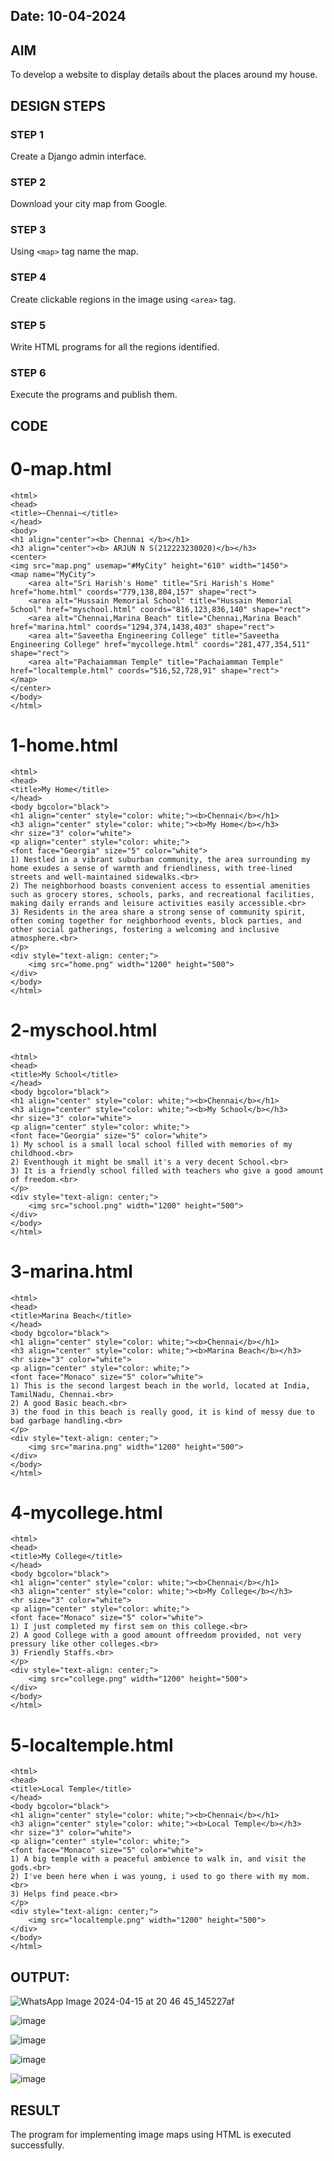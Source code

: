 
## Date: 10-04-2024

## AIM
To develop a website to display details about the places around my house.

## DESIGN STEPS

### STEP 1
Create a Django admin interface.

### STEP 2
Download your city map from Google.

### STEP 3
Using ```<map>``` tag name the map.

### STEP 4
Create clickable regions in the image using ```<area>``` tag.

### STEP 5
Write HTML programs for all the regions identified.

### STEP 6
Execute the programs and publish them.

## CODE

# 0-map.html
```
<html>
<head>
<title>~Chennai~</title>
</head>
<body>
<h1 align="center"><b> Chennai </b></h1>
<h3 align="center"><b> ARJUN N S(212223230020)</b></h3>
<center>
<img src="map.png" usemap="#MyCity" height="610" width="1450">
<map name="MyCity">
    <area alt="Sri Harish's Home" title="Sri Harish's Home" href="home.html" coords="779,138,804,157" shape="rect">
    <area alt="Hussain Memorial School" title="Hussain Memorial School" href="myschool.html" coords="816,123,836,140" shape="rect">
    <area alt="Chennai,Marina Beach" title="Chennai,Marina Beach" href="marina.html" coords="1294,374,1438,403" shape="rect">
    <area alt="Saveetha Engineering College" title="Saveetha Engineering College" href="mycollege.html" coords="281,477,354,511" shape="rect">
    <area alt="Pachaiamman Temple" title="Pachaiamman Temple" href="localtemple.html" coords="516,52,728,91" shape="rect">
</map>
</center>
</body>
</html>
```

# 1-home.html
```
<html>
<head>
<title>My Home</title>
</head>
<body bgcolor="black">
<h1 align="center" style="color: white;"><b>Chennai</b></h1>
<h3 align="center" style="color: white;"><b>My Home</b></h3>
<hr size="3" color="white">
<p align="center" style="color: white;">
<font face="Georgia" size="5" color="white">
1) Nestled in a vibrant suburban community, the area surrounding my home exudes a sense of warmth and friendliness, with tree-lined streets and well-maintained sidewalks.<br>
2) The neighborhood boasts convenient access to essential amenities such as grocery stores, schools, parks, and recreational facilities, making daily errands and leisure activities easily accessible.<br>
3) Residents in the area share a strong sense of community spirit, often coming together for neighborhood events, block parties, and other social gatherings, fostering a welcoming and inclusive atmosphere.<br>
</p>
<div style="text-align: center;">
    <img src="home.png" width="1200" height="500">
</div>
</body>
</html>
```

# 2-myschool.html
```
<html>
<head>
<title>My School</title>
</head>
<body bgcolor="black">
<h1 align="center" style="color: white;"><b>Chennai</b></h1>
<h3 align="center" style="color: white;"><b>My School</b></h3>
<hr size="3" color="white">
<p align="center" style="color: white;">
<font face="Georgia" size="5" color="white">
1) My school is a small local school filled with memories of my childhood.<br>
2) Eventhough it might be small it's a very decent School.<br>
3) It is a friendly school filled with teachers who give a good amount of freedom.<br>
</p>
<div style="text-align: center;">
    <img src="school.png" width="1200" height="500">
</div>
</body>
</html>
```

# 3-marina.html
```
<html>
<head>
<title>Marina Beach</title>
</head>
<body bgcolor="black">
<h1 align="center" style="color: white;"><b>Chennai</b></h1>
<h3 align="center" style="color: white;"><b>Marina Beach</b></h3>
<hr size="3" color="white">
<p align="center" style="color: white;">
<font face="Monaco" size="5" color="white">
1) This is the second largest beach in the world, located at India, TamilNadu, Chennai.<br>
2) A good Basic beach.<br>
3) the food in this beach is really good, it is kind of messy due to bad garbage handling.<br>
</p>
<div style="text-align: center;">
    <img src="marina.png" width="1200" height="500">
</div>
</body>
</html>
```

# 4-mycollege.html
```
<html>
<head>
<title>My College</title>
</head>
<body bgcolor="black">
<h1 align="center" style="color: white;"><b>Chennai</b></h1>
<h3 align="center" style="color: white;"><b>My College</b></h3>
<hr size="3" color="white">
<p align="center" style="color: white;">
<font face="Monaco" size="5" color="white">
1) I just completed my first sem on this college.<br>
2) A good College with a good amount offreedom provided, not very pressury like other colleges.<br>
3) Friendly Staffs.<br>
</p>
<div style="text-align: center;">
    <img src="college.png" width="1200" height="500">
</div>
</body>
</html>
```

# 5-localtemple.html
```
<html>
<head>
<title>Local Temple</title>
</head>
<body bgcolor="black">
<h1 align="center" style="color: white;"><b>Chennai</b></h1>
<h3 align="center" style="color: white;"><b>Local Temple</b></h3>
<hr size="3" color="white">
<p align="center" style="color: white;">
<font face="Monaco" size="5" color="white">
1) A big temple with a peaceful ambience to walk in, and visit the gods.<br>
2) I've been here when i was young, i used to go there with my mom.<br>
3) Helps find peace.<br>
</p>
<div style="text-align: center;">
    <img src="localtemple.png" width="1200" height="500">
</div>
</body>
</html>
```
## OUTPUT:

![WhatsApp Image 2024-04-15 at 20 46 45_145227af](https://github.com/NSArjun/NearMe/assets/148233801/9ccb7d20-b6d0-4cd1-b3d8-8dd13304b663)


![image](https://github.com/NSArjun/NearMe/assets/148233801/c5b106a7-e07f-495e-9a3f-0c2016ef352b)

![image](https://github.com/NSArjun/NearMe/assets/148233801/3f757862-d01b-4956-a41f-08ed05ca4d54)

![image](https://github.com/NSArjun/NearMe/assets/148233801/780af315-3515-43d1-a2da-20fbfebee7f2)

![image](https://github.com/NSArjun/NearMe/assets/148233801/69146395-d152-492b-a670-f16e55017ccd)




## RESULT
The program for implementing image maps using HTML is executed successfully.
